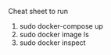 Cheat sheet to run
1. sudo docker-compose up
2. sudo docker image ls
3. sudo docker inspect <tag or id>
